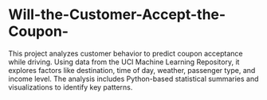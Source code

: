 # Will-the-Customer-Accept-the-Coupon-
This project analyzes customer behavior to predict coupon acceptance while driving. Using data from the UCI Machine Learning Repository, it explores factors like destination, time of day, weather, passenger type, and income level. The analysis includes Python-based statistical summaries and visualizations to identify key patterns.
